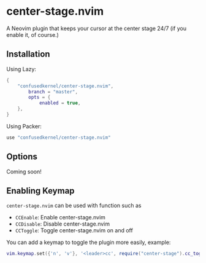 # center-stage.nvim

A Neovim plugin that keeps your cursor at the center stage 24/7 (if you enable it, of course.)

## Installation

Using Lazy:
```Lua
{
    "confusedkernel/center-stage.nvim",
        branch = "master",
        opts = {
            enabled = true,
    },
}
```

Using Packer:
```Lua
use "confusedkernel/center-stage.nvim"
```

## Options

Coming soon!

## Enabling Keymap

`center-stage.nvim` can be used with function such as
- `CCEnable`: Enable center-stage.nvim
- `CCDisable`: Disable center-stage.nvim
- `CCToggle`: Toggle center-stage.nvim on and off

You can add a keymap to toggle the plugin more easily, example:
```Lua
vim.keymap.set({'n', 'v'}, '<leader>cc', require("center-stage").cc_toggle, { desc = "CCToggle" })
```
